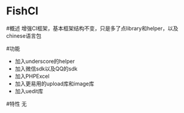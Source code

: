 FishCI
======

#概述
增强CI框架，基本框架结构不变，只是多了点library和helper，以及chinese语言包

#功能
* 加入underscore的helper
* 加入微信sdk以及QQ的sdk
* 加入PHPExcel
* 加入更易用的upload库和image库
* 加入uedit库

#特性
无
